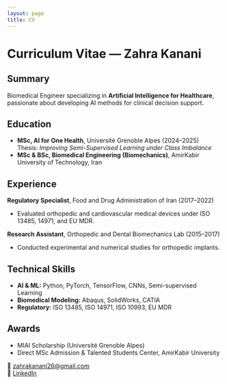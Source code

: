 ```yaml
---
layout: page
title: CV
---
```


# Curriculum Vitae — Zahra Kanani

## Summary
Biomedical Engineer specializing in **Artificial Intelligence for Healthcare**, passionate about developing AI methods for clinical decision support.

## Education
- **MSc, AI for One Health**, Université Grenoble Alpes (2024–2025)  
  Thesis: *Improving Semi-Supervised Learning under Class Imbalance*  
- **MSc & BSc, Biomedical Engineering (Biomechanics)**, AmirKabir University of Technology, Iran  

## Experience
**Regulatory Specialist**, Food and Drug Administration of Iran (2017–2022)  
- Evaluated orthopedic and cardiovascular medical devices under ISO 13485, 14971, and EU MDR.

**Research Assistant**, Orthopedic and Dental Biomechanics Lab (2015–2017)  
- Conducted experimental and numerical studies for orthopedic implants.

## Technical Skills
- **AI & ML:** Python, PyTorch, TensorFlow, CNNs, Semi-supervised Learning  
- **Biomedical Modeling:** Abaqus, SolidWorks, CATIA  
- **Regulatory:** ISO 13485, ISO 14971, ISO 10993, EU MDR

## Awards
- MIAI Scholarship (Université Grenoble Alpes)
- Direct MSc Admission & Talented Students Center, AmirKabir University

📧 [zahrakanani26@gmail.com](mailto:zahrakanani26@gmail.com)  
🔗 [LinkedIn](https://www.linkedin.com/in/zahrakanani)
